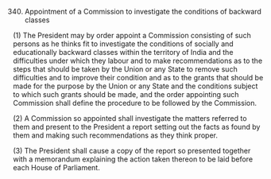 340. Appointment of a Commission to investigate the conditions of backward classes

(1) The President may by order appoint a Commission consisting of such persons as he thinks fit to investigate the conditions of socially and educationally backward classes within the territory of India and the difficulties under which they labour and to make recommendations as to the steps that should be taken by the Union or any State to remove such difficulties and to improve their condition and as to the grants that should be made for the purpose by the Union or any State and the conditions subject to which such grants should be made, and the order appointing such Commission shall define the procedure to be followed by the Commission.

(2) A Commission so appointed shall investigate the matters referred to them and present to the President a report setting out the facts as found by them and making such recommendations as they think proper.

(3) The President shall cause a copy of the report so presented together with a memorandum explaining the action taken thereon to be laid before each House of Parliament.

